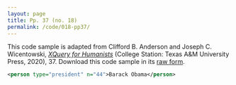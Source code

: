 ```yaml
---
layout: page
title: Pp. 37 (no. 18)
permalink: /code/018-pp37/
---
```


This code sample is adapted from Clifford B. Anderson and Joseph C. Wicentowski, 
[_XQuery for Humanists_](/) (College Station: Texas A&M University Press, 2020), 37. 
Download this code sample in its [raw form](/code/018-pp37/018-pp37.xml).

```xml
<person type="president" n="44">Barack Obama</person>
```  
